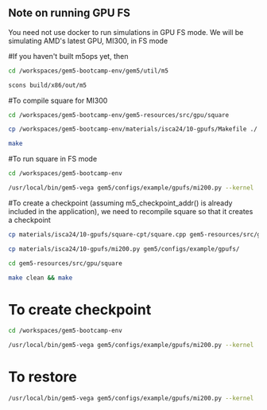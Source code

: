 ## Note on running GPU FS

You need not use docker to run simulations in GPU FS mode. We will be simulating AMD's latest GPU, MI300, in FS mode

#If you haven't built m5ops yet, then

```sh
cd /workspaces/gem5-bootcamp-env/gem5/util/m5
```
```sh
scons build/x86/out/m5
```

#To compile square for MI300

```sh
cd /workspaces/gem5-bootcamp-env/gem5-resources/src/gpu/square
```
```sh
cp /workspaces/gem5-bootcamp-env/materials/isca24/10-gpufs/Makefile ./
```
```sh
make
```

#To run square in FS mode

```sh
cd /workspaces/gem5-bootcamp-env
```
```sh
/usr/local/bin/gem5-vega gem5/configs/example/gpufs/mi200.py --kernel ./vmlinux-gpu-ml-isca --disk-image ./x86-ubuntu-gpu-ml-isca --app ./gem5-resources/src/gpu/square/bin/square --no-kvm-perf
```

#To create a checkpoint (assuming m5_checkpoint_addr() is already included in the application), we need to recompile square so that it creates a checkpoint

```sh
cp materials/isca24/10-gpufs/square-cpt/square.cpp gem5-resources/src/gpu/square/
```
```sh
cp materials/isca24/10-gpufs/mi200.py gem5/configs/example/gpufs/
```
```sh
cd gem5-resources/src/gpu/square
```
```sh
make clean && make
```

# To create checkpoint

```sh
cd /workspaces/gem5-bootcamp-env
```
```sh
/usr/local/bin/gem5-vega gem5/configs/example/gpufs/mi200.py --kernel ./vmlinux-gpu-ml-isca --disk-image ./x86-ubuntu-gpu-ml-isca --app ./gem5-resources/src/gpu/square/bin/square --no-kvm-perf --checkpoint-dir ./m5out
```

# To restore
```sh
/usr/local/bin/gem5-vega gem5/configs/example/gpufs/mi200.py --kernel ./vmlinux-gpu-ml-isca --disk-image ./x86-ubuntu-gpu-ml-isca --app ./gem5-resources/src/gpu/square/bin/square --no-kvm-perf --restore-dir ./m5out
```
